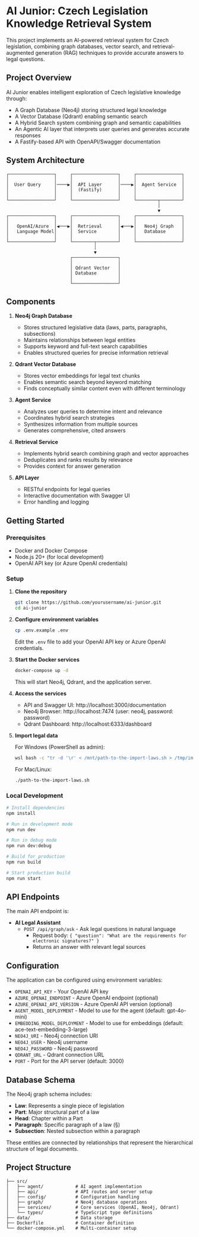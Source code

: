 # AI Junior: Czech Legislation Knowledge Retrieval System

This project implements an AI-powered retrieval system for Czech legislation, combining graph databases, vector search, and retrieval-augmented generation (RAG) techniques to provide accurate answers to legal questions.

## Project Overview

AI Junior enables intelligent exploration of Czech legislative knowledge through:

- A Graph Database (Neo4j) storing structured legal knowledge
- A Vector Database (Qdrant) enabling semantic search
- A Hybrid Search system combining graph and semantic capabilities
- An Agentic AI layer that interprets user queries and generates accurate responses
- A Fastify-based API with OpenAPI/Swagger documentation

## System Architecture

```
┌─────────────────┐     ┌─────────────────┐     ┌─────────────────┐
│                 │     │                 │     │                 │
│  User Query     │────▶│  API Layer      │────▶│  Agent Service  │
│                 │     │  (Fastify)      │     │                 │
│                 │     │                 │     │                 │
└─────────────────┘     └─────────────────┘     └────────┬────────┘
                                                         │
                                                         ▼
┌─────────────────┐     ┌─────────────────┐     ┌─────────────────┐
│                 │     │                 │     │                 │
│   OpenAI/Azure  │◀───▶│  Retrieval      │◀───▶│   Neo4j Graph   │
│   Language Model│     │  Service        │     │   Database      │
│                 │     │                 │     │                 │
└─────────────────┘     └────────┬────────┘     └─────────────────┘
                                 │
                                 ▼
                        ┌─────────────────┐
                        │                 │
                        │ Qdrant Vector   │
                        │ Database        │
                        │                 │
                        └─────────────────┘
```

## Components

1. **Neo4j Graph Database**
    - Stores structured legislative data (laws, parts, paragraphs, subsections)
    - Maintains relationships between legal entities
    - Supports keyword and full-text search capabilities
    - Enables structured queries for precise information retrieval

2. **Qdrant Vector Database**
    - Stores vector embeddings for legal text chunks
    - Enables semantic search beyond keyword matching
    - Finds conceptually similar content even with different terminology

3. **Agent Service**
    - Analyzes user queries to determine intent and relevance
    - Coordinates hybrid search strategies
    - Synthesizes information from multiple sources
    - Generates comprehensive, cited answers

4. **Retrieval Service**
    - Implements hybrid search combining graph and vector approaches
    - Deduplicates and ranks results by relevance
    - Provides context for answer generation

5. **API Layer**
    - RESTful endpoints for legal queries
    - Interactive documentation with Swagger UI
    - Error handling and logging

## Getting Started

### Prerequisites

- Docker and Docker Compose
- Node.js 20+ (for local development)
- OpenAI API key (or Azure OpenAI credentials)

### Setup

1. **Clone the repository**

   ```bash
   git clone https://github.com/yourusername/ai-junior.git
   cd ai-junior
   ```

2. **Configure environment variables**

   ```bash
   cp .env.example .env
   ```

   Edit the `.env` file to add your OpenAI API key or Azure OpenAI credentials.

3. **Start the Docker services**

   ```bash
   docker-compose up -d
   ```

   This will start Neo4j, Qdrant, and the application server.

4. **Access the services**
    - API and Swagger UI: http://localhost:3000/documentation
    - Neo4j Browser: http://localhost:7474 (user: neo4j, password: password)
    - Qdrant Dashboard: http://localhost:6333/dashboard

5. **Import legal data**

   For Windows (PowerShell as admin):
   ```bash
   wsl bash -c "tr -d '\r' < /mnt/path-to-the-import-laws.sh > /tmp/import-laws_fixed.sh && chmod +x /tmp/import-laws_fixed.sh && bash /tmp/import-laws_fixed.sh"
   ```

   For Mac/Linux:
   ```bash
   ./path-to-the-import-laws.sh
   ```

### Local Development

```bash
# Install dependencies
npm install

# Run in development mode
npm run dev

# Run in debug mode
npm run dev:debug

# Build for production
npm run build

# Start production build
npm run start
```

## API Endpoints

The main API endpoint is:

- **AI Legal Assistant**
    - `POST /api/graph/ask` - Ask legal questions in natural language
        - Request body: `{ "question": "What are the requirements for electronic signatures?" }`
        - Returns an answer with relevant legal sources

## Configuration

The application can be configured using environment variables:

- `OPENAI_API_KEY` - Your OpenAI API key
- `AZURE_OPENAI_ENDPOINT` - Azure OpenAI endpoint (optional)
- `AZURE_OPENAI_API_VERSION` - Azure OpenAI API version (optional)
- `AGENT_MODEL_DEPLOYMENT` - Model to use for the agent (default: gpt-4o-mini)
- `EMBEDDING_MODEL_DEPLOYMENT` - Model to use for embeddings (default: ace-text-embedding-3-large)
- `NEO4J_URI` - Neo4j connection URI
- `NEO4J_USER` - Neo4j username
- `NEO4J_PASSWORD` - Neo4j password
- `QDRANT_URL` - Qdrant connection URL
- `PORT` - Port for the API server (default: 3000)

## Database Schema

The Neo4j graph schema includes:

- **Law**: Represents a single piece of legislation
- **Part**: Major structural part of a law
- **Head**: Chapter within a Part
- **Paragraph**: Specific paragraph of a law (§)
- **Subsection**: Nested subsection within a paragraph

These entities are connected by relationships that represent the hierarchical structure of legal documents.

## Project Structure

```
├── src/
│   ├── agent/            # AI agent implementation
│   ├── api/              # API routes and server setup
│   ├── config/           # Configuration handling
│   ├── graph/            # Neo4j database operations
│   ├── services/         # Core services (OpenAI, Neo4j, Qdrant)
│   └── types/            # TypeScript type definitions
├── data/                 # Data storage
├── Dockerfile            # Container definition
└── docker-compose.yml    # Multi-container setup
```